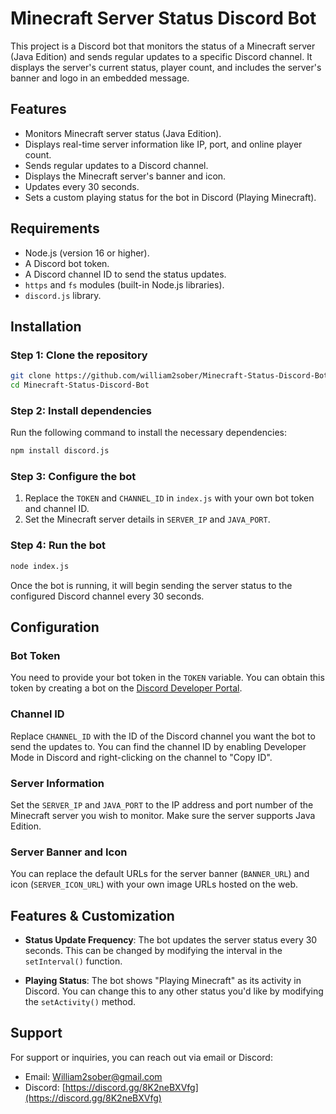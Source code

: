 # Minecraft Server Status Discord Bot

This project is a Discord bot that monitors the status of a Minecraft server (Java Edition) and sends regular updates to a specific Discord channel. It displays the server's current status, player count, and includes the server's banner and logo in an embedded message.

## Features

- Monitors Minecraft server status (Java Edition).
- Displays real-time server information like IP, port, and online player count.
- Sends regular updates to a Discord channel.
- Displays the Minecraft server's banner and icon.
- Updates every 30 seconds.
- Sets a custom playing status for the bot in Discord (Playing Minecraft).

## Requirements

- Node.js (version 16 or higher).
- A Discord bot token.
- A Discord channel ID to send the status updates.
- `https` and `fs` modules (built-in Node.js libraries).
- `discord.js` library.

## Installation

### Step 1: Clone the repository

```bash
git clone https://github.com/william2sober/Minecraft-Status-Discord-Bot.git
cd Minecraft-Status-Discord-Bot
```

### Step 2: Install dependencies

Run the following command to install the necessary dependencies:

```bash
npm install discord.js
```

### Step 3: Configure the bot

1. Replace the `TOKEN` and `CHANNEL_ID` in `index.js` with your own bot token and channel ID.
2. Set the Minecraft server details in `SERVER_IP` and `JAVA_PORT`.

### Step 4: Run the bot

```bash
node index.js
```

Once the bot is running, it will begin sending the server status to the configured Discord channel every 30 seconds.

## Configuration

### Bot Token
You need to provide your bot token in the `TOKEN` variable. You can obtain this token by creating a bot on the [Discord Developer Portal](https://discord.com/developers/applications).

### Channel ID
Replace `CHANNEL_ID` with the ID of the Discord channel you want the bot to send the updates to. You can find the channel ID by enabling Developer Mode in Discord and right-clicking on the channel to "Copy ID".

### Server Information
Set the `SERVER_IP` and `JAVA_PORT` to the IP address and port number of the Minecraft server you wish to monitor. Make sure the server supports Java Edition.

### Server Banner and Icon
You can replace the default URLs for the server banner (`BANNER_URL`) and icon (`SERVER_ICON_URL`) with your own image URLs hosted on the web.

## Features & Customization

- **Status Update Frequency**: The bot updates the server status every 30 seconds. This can be changed by modifying the interval in the `setInterval()` function.
  
- **Playing Status**: The bot shows "Playing Minecraft" as its activity in Discord. You can change this to any other status you'd like by modifying the `setActivity()` method.

## Support

For support or inquiries, you can reach out via email or Discord:

- Email: [William2sober@gmail.com](mailto:William2sober@gmail.com)
- Discord: [https://discord.gg/8K2neBXVfg](https://discord.gg/8K2neBXVfg)
